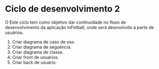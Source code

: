 # Ciclo de desenvolvimento 2

O Este ciclo tem como objetivo dar continuidade no fluxo de desenvolvimento da aplicação InFotball, onde será desnvolvido a parte de usuários.

1. Criar diagrama de caso de uso.
2. Criar diagrama de seguência.
3. Criar diagrama de classe.
4. Criar front de usuários.
5. Criar back de usuário.
